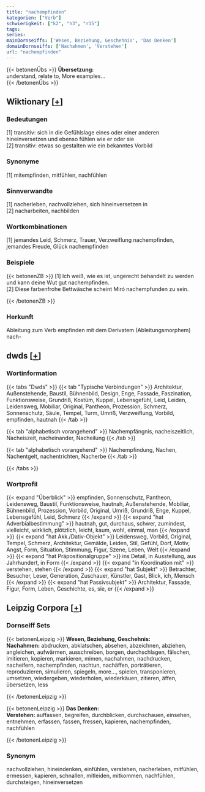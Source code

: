 ```yaml
---
title: "nachempfinden"
kategorien: ["Verb"]
schwierigkeit: ["k2", "h3", "r15"]
tags:
series:
mainDornseiffs: ['Wesen, Beziehung, Geschehnis', 'Das Denken']
domainDornseiffs: ['Nachahmen', 'Verstehen']
url: "nachempfinden"
---
```


{{< betonenÜbs >}}
**Übersetzung:**  
understand, relate to, More examples...  
{{< /betonenÜbs >}}

## Wiktionary [[+](https://de.wiktionary.org/wiki/nachempfinden)]

### Bedeutungen
[1] transitiv: sich in die Gefühlslage eines oder einer anderen hineinversetzen und ebenso fühlen wie er oder sie  
[2] transitiv: etwas so gestalten wie ein bekanntes Vorbild  

### Synonyme
[1] mitempfinden, mitfühlen, nachfühlen  

### Sinnverwandte
[1] nacherleben, nachvollziehen, sich hineinversetzen in  
[2] nacharbeiten, nachbilden  

### Wortkombinationen
[1] jemandes Leid, Schmerz, Trauer, Verzweiflung nachempfinden, jemandes Freude, Glück nachempfinden  

### Beispiele
{{< betonenZB >}}
[1] Ich weiß, wie es ist, ungerecht behandelt zu werden und kann deine Wut gut nachempfinden.  
[2] Diese farbenfrohe Bettwäsche scheint Miró nachempfunden zu sein.  

{{< /betonenZB >}}
### Herkunft
Ableitung zum Verb empfinden mit dem Derivatem (Ableitungsmorphem) nach-  



## dwds [[+](https://www.dwds.de/wb/nachempfinden)]

### Wortinformation
{{< tabs "Dwds" >}}
{{< tab "Typische Verbindungen" >}}
Architektur, Außenstehende, Baustil, Bühnenbild, Design, Enge, Fassade, Faszination, Funktionsweise, Grundriß, Kostüm, Kuppel, Lebensgefühl, Leid, Leiden, Leidensweg, Mobiliar, Original, Pantheon, Prozession, Schmerz, Sonnenschutz, Säule, Tempel, Turm, Umriß, Verzweiflung, Vorbild, empfinden, hautnah
{{< /tab >}}

{{< tab "alphabetisch vorangehend" >}}
Nachempfängnis, nacheiszeitlich, Nacheiszeit, nacheinander, Nacheilung
{{< /tab >}}

{{< tab "alphabetisch vorangehend" >}}
Nachempfindung, Nachen, Nachentgelt, nachentrichten, Nacherbe
{{< /tab >}}

{{< /tabs >}}

### Wortprofil
{{< expand "Überblick" >}} empfinden, Sonnenschutz, Pantheon, Leidensweg, Baustil, Funktionsweise, hautnah, Außenstehende, Mobiliar, Bühnenbild, Prozession, Vorbild, Original, Umriß, Grundriß, Enge, Kuppel, Lebensgefühl, Leid, Schmerz {{< /expand >}}
{{< expand "hat Adverbialbestimmung" >}} hautnah, gut, durchaus, schwer, zumindest, vielleicht, wirklich, plötzlich, leicht, kaum, wohl, einmal, man {{< /expand >}}
{{< expand "hat Akk./Dativ-Objekt" >}} Leidensweg, Vorbild, Original, Tempel, Schmerz, Architektur, Gemälde, Leiden, Stil, Gefühl, Dorf, Motiv, Angst, Form, Situation, Stimmung, Figur, Szene, Leben, Welt {{< /expand >}}
{{< expand "hat Präpositionalgruppe" >}} ins Detail, in Ausstellung, aus Jahrhundert, in Form {{< /expand >}}
{{< expand "in Koordination mit" >}} verstehen, stehen {{< /expand >}}
{{< expand "hat Subjekt" >}} Betrachter, Besucher, Leser, Generation, Zuschauer, Künstler, Gast, Blick, ich, Mensch {{< /expand >}}
{{< expand "hat Passivsubjekt" >}} Architektur, Fassade, Figur, Form, Leben, Geschichte, es, sie, er {{< /expand >}}

## Leipzig Corpora [[+](https://corpora.uni-leipzig.de/en/res?word=nachempfinden&corpusId=deu_newscrawl-public_2018)]

### Dornseiff Sets
{{< betonenLeipzig >}}
**Wesen, Beziehung, Geschehnis:**  
**Nachahmen:** abdrucken, abklatschen, absehen, abzeichnen, abziehen, angleichen, aufwärmen, ausschreiben, borgen, durchschlagen, fälschen, imitieren, kopieren, markieren, mimen, nachahmen, nachdrucken, nacheifern, nachempfinden, nachtun, nachäffen, porträtieren, reproduzieren, simulieren, spiegeln, more..., spielen, transponieren, umsetzen, wiedergeben, wiederholen, wiederkäuen, zitieren, äffen, übersetzen, less  

{{< /betonenLeipzig >}}


{{< betonenLeipzig >}}
**Das Denken:**  
**Verstehen:** auffassen, begreifen, durchblicken, durchschauen, einsehen, entnehmen, erfassen, fassen, fressen, kapieren, nachempfinden, nachfühlen  

{{< /betonenLeipzig >}}

### Synonym
nachvollziehen, hineindenken, einfühlen, verstehen, nacherleben, mitfühlen, ermessen, kapieren, schnallen, mitleiden, mitkommen, nachfühlen, durchsteigen, hineinversetzen


